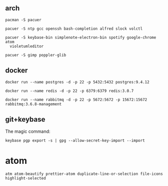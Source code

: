 
## arch

```
pacman -S pacuer
```
```
pacuer -S ntp gcc openssh bash-completion alfred slock volctl
```
```
pacuer -S keybase-bin simplenote-electron-bin spotify google-chrome atom
  violetumleditor
```
```
pacuer -S gimp poppler-glib
```

## docker

```
docker run --name postgres -d -p 22 -p 5432:5432 postgres:9.4.12
```
```
docker run --name redis -d -p 22 -p 6379:6379 redis:3.0.7
```
```
docker run --name rabbitmq -d -p 22 -p 5672:5672 -p 15672:15672 rabbitmq:3.6.8-management
```

## git+keybase

The magic command:
```
keybase pgp export -s | gpg --allow-secret-key-import --import
```

# atom

```
atm atom-beautify prettier-atom duplicate-line-or-selection file-icons highlight-selected
```
